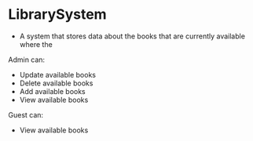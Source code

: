 # LibrarySystem

  - A system that stores data about the books that are currently available where the

Admin can:
  * Update available books
  * Delete available books
  * Add available books
  * View available books
  
Guest can:
  * View available books
